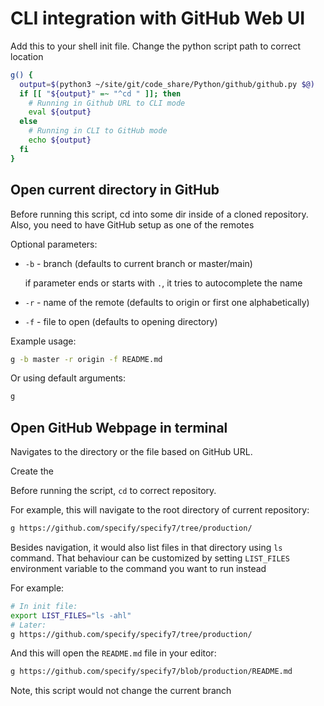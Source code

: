 # CLI integration with GitHub Web UI

Add this to your shell init file. Change the python script path to correct
location

```sh
g() {
  output=$(python3 ~/site/git/code_share/Python/github/github.py $@)
  if [[ "${output}" =~ "^cd " ]]; then
    # Running in Github URL to CLI mode
    eval ${output}
  else
    # Running in CLI to GitHub mode
    echo ${output}
  fi
}
```

## Open current directory in GitHub

Before running this script, cd into some dir inside of a cloned repository.
Also, you need to have GitHub setup as one of the remotes

Optional parameters:

- `-b` - branch (defaults to current branch or master/main)

  if parameter ends or starts with `.`, it tries to autocomplete the name

- `-r` - name of the remote (defaults to origin or first one alphabetically)
- `-f` - file to open (defaults to opening directory)

Example usage:

```sh
g -b master -r origin -f README.md
```

Or using default arguments:

```sh
g
```

## Open GitHub Webpage in terminal

Navigates to the directory or the file based on GitHub URL.

Create the

Before running the script, `cd` to correct repository.

For example, this will navigate to the root directory of current repository:

```sh
g https://github.com/specify/specify7/tree/production/
```

Besides navigation, it would also list files in that directory using `ls`
command. That behaviour can be customized by setting `LIST_FILES` environment
variable to the command you want to run instead

For example:

```sh
# In init file:
export LIST_FILES="ls -ahl"
# Later:
g https://github.com/specify/specify7/tree/production/
```

And this will open the `README.md` file in your editor:

```sh
g https://github.com/specify/specify7/blob/production/README.md
```

Note, this script would not change the current branch
